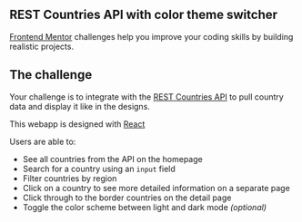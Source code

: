 ## REST Countries API with color theme switcher

[Frontend Mentor](https://www.frontendmentor.io) challenges help you improve your coding skills by building realistic projects.

## The challenge

Your challenge is to integrate with the [REST Countries API](https://restcountries.eu) to pull country data and display it like in the designs.

This webapp is designed with [React](https://reactjs.org)

Users are able to:

-   See all countries from the API on the homepage
-   Search for a country using an `input` field
-   Filter countries by region
-   Click on a country to see more detailed information on a separate page
-   Click through to the border countries on the detail page
-   Toggle the color scheme between light and dark mode _(optional)_
